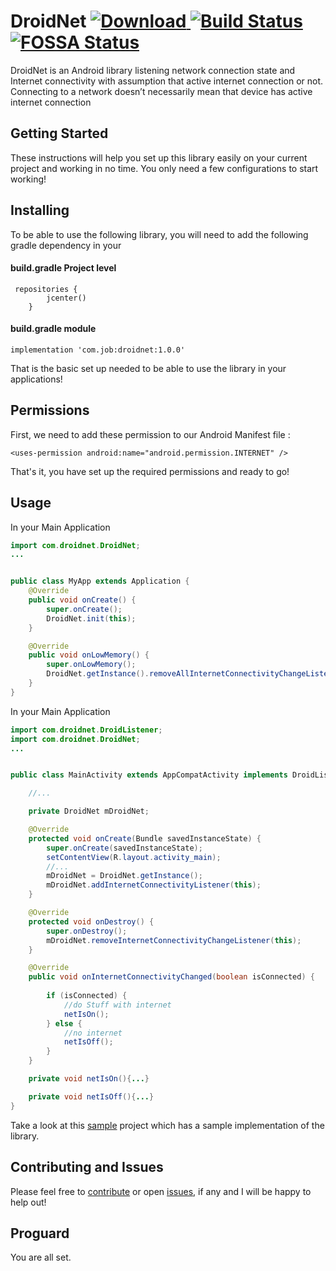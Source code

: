 # DroidNet [ ![Download](https://api.bintray.com/packages/jobgetabu/maven/droidnet/images/download.svg) ](https://bintray.com/jobgetabu/maven/droidnet/_latestVersion)  [![Build Status](https://travis-ci.org/JobGetabu/DroidNet.svg?branch=master)](https://travis-ci.org/JobGetabu/DroidNet)  [![FOSSA Status](https://app.fossa.io/api/projects/git%2Bgithub.com%2FJobGetabu%2FDroidNet.svg?type=shield)](https://app.fossa.io/projects/git%2Bgithub.com%2FJobGetabu%2FDroidNet?ref=badge_shield)
DroidNet is an Android library listening network connection state and Internet connectivity with assumption that active internet connection or not. Connecting to a network doesn’t necessarily mean that device has active internet connection 

## Getting Started

These instructions will help you set up this library easily on your current project and working in no time. You only need a few configurations to start working!

## Installing

To be able to use the following library, you will need to add the following gradle dependency in your
#### build.gradle Project level

```
 repositories {
        jcenter()
    }
```

#### build.gradle  module

```
implementation 'com.job:droidnet:1.0.0'
```
That is the basic set up needed to be able to use the library in your applications!

## Permissions

First, we need to add these permission to our Android Manifest file :

```
<uses-permission android:name="android.permission.INTERNET" />
```

That's it, you have set up the required permissions and ready to go!

## Usage

In your Main Application

```java
import com.droidnet.DroidNet;
...


public class MyApp extends Application {
    @Override
    public void onCreate() {
        super.onCreate();
        DroidNet.init(this);
    }

    @Override
    public void onLowMemory() {
        super.onLowMemory();
        DroidNet.getInstance().removeAllInternetConnectivityChangeListeners();
    }
}
```

In your Main Application

```java
import com.droidnet.DroidListener;
import com.droidnet.DroidNet;
...


public class MainActivity extends AppCompatActivity implements DroidListener {

    //...

    private DroidNet mDroidNet;

    @Override
    protected void onCreate(Bundle savedInstanceState) {
        super.onCreate(savedInstanceState);
        setContentView(R.layout.activity_main);
        //...
        mDroidNet = DroidNet.getInstance();
        mDroidNet.addInternetConnectivityListener(this);
    }

    @Override
    protected void onDestroy() {
        super.onDestroy();
        mDroidNet.removeInternetConnectivityChangeListener(this);
    }

    @Override
    public void onInternetConnectivityChanged(boolean isConnected) {
      
        if (isConnected) {
            //do Stuff with internet
            netIsOn();
        } else {
            //no internet
            netIsOff();
        }
    }

    private void netIsOn(){...}

    private void netIsOff(){...}
}
```


Take a look at this [sample](https://github.com/JobGetabu/DroidNet/tree/master/app) project which has a sample implementation of the library.

## Contributing and Issues

Please feel free to [contribute](https://github.com/JobGetabu/DroidNet/settings/collaboration) or open [issues](https://github.com/JobGetabu/DroidNet/issues), if any and I will be happy to help out!

## Proguard

You are all set.
